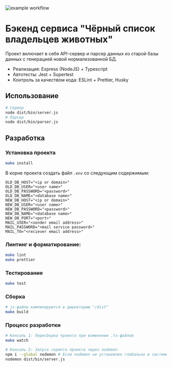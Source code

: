 ![example workflow](https://github.com/buravlev-arthur/blacklist-animals/actions/workflows/deployProject.yml/badge.svg)

# Бэкенд сервиса "Чёрный список владельцев животных"

Проект включает в себя API-сервер и парсер данных из старой базы данных с генерацией новой нормализованной БД.

- Реализация: Express (NodeJS) + Typescript
- Автотесты: Jest + Supertest
- Контроль за качеством кода: ESLint + Prettier, Husky

## Использование

```bash
# Сервер
node dist/bin/server.js
# Парсер
node dist/bin/parser.js
```

## Разработка

### Установка проекта

```bash
make install
```

В корне проекта создать файл `.env` со следующим содержимым:

```text
OLD_DB_HOST="<ip or domain>"
OLD_DB_USER="<user name>"
OLD_DB_PASSWORD="<password>"
OLD_DB_NAME="<database name>"
NEW_DB_HOST="<ip or domain>"
NEW_DB_USER="<user name>"
NEW_DB_PASSWORD="<password>"
NEW_DB_NAME="<database name>"
NEW_DB_PORT="<port>"
MAIL_USER="<sender email address>"
MAIL_PASSWORD="<mail service password>"
MAIL_TO="<reciever email address>"
```

### Линтинг и форматирование:

```bash
make lint
make prettier
```

### Тестирование

```bash
make test
```

### Сборка

```bash
# js-файлы компилируются в директорию "/dist"
make build
```

### Процесс разработки

```bash
# Консоль 1: Пересборка проекта при изменении .ts-файлов
make watch
```

```bash
# Консоль 2: Запуск скрипта проекта через nodemon
npm i --global nodemon # Если nodemon не установлен глобально в системе
nodemon dist/bin/server.js
```
